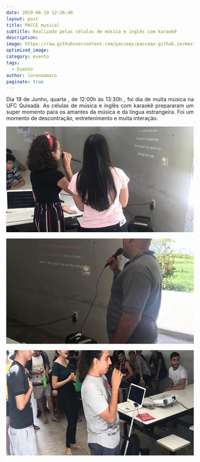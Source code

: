 ```yaml
---
date: 2019-06-19 12:26:40
layout: post
title: PACCE musical
subtitle: Realizado pelas células de música e inglês com karaokê
description: 
image: https://raw.githubusercontent.com/pacceqx/pacceqx.github.io/master/assets/pic/2019-06-19/capa.png
optimized_image: 
category: evento
tags:
  - Evento
author: lorenaamaro
paginate: true
---
```

<p style = "text-align: justify">
Dia 19 de Junho, quarta , de 12:00h às 13:30h , foi dia de muita música na UFC Quixadá. As células de música e inglês com karaokê prepararam um super momento para os amantes da música e da língua estrangeira. Foi um momento de descontração, entretenimento e muita interação.
</p>

![](https://raw.githubusercontent.com/pacceqx/pacceqx.github.io/master/assets/pic/2019-06-19/2.jpeg)


![](https://raw.githubusercontent.com/pacceqx/pacceqx.github.io/master/assets/pic/2019-06-19/3.jpeg)

![](https://raw.githubusercontent.com/pacceqx/pacceqx.github.io/master/assets/pic/2019-06-19/4.jpeg)



